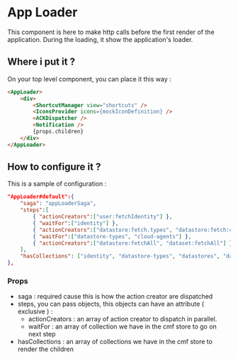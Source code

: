 # App Loader

This component is here to make http calls before the first render of the application. During the loading, it show the application's loader.

## Where i put it ?

On your top level component, you can place it this way :

```html
<AppLoader>
    <div>
        <ShortcutManager view="shortcuts" />
        <IconsProvider icons={mockIconDefinition} />
        <ACKDispatcher />
        <Notification />
        {props.children}
    </div>
</AppLoader>
```

## How to configure it ?

This is a sample of configuration :

```json
"AppLoader#default":{
    "saga": "appLoaderSaga",
    "steps":[
        { "actionCreators":["user:fetchIdentity"] },
        { "waitFor":["identity"] },
        { "actionCreators":["datastore:fetch.types", "datastore:fetch:cloudAgents"]}
        { "waitFor":["datastore-types", "cloud-agents"] },
        { "actionCreators":["datastore:fetchAll", "dataset:fetchAll"] }
    ],
    "hasCollections": ["identity", "datastore-types", "datastores", "datasets"]
},
```

### Props

* saga : required cause this is how the action creator are dispatched
* steps, you can pass objects, this objects can have an attribute ( exclusive ) :
  * actionCreators : an array of action creator to dispatch in parallel.
  * waitFor : an array of collection we have in the cmf store to go on next step
* hasCollections : an array of collections we have in the cmf store to render the children

